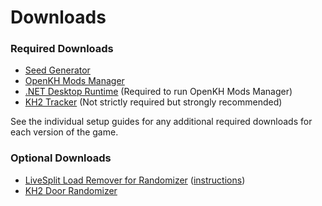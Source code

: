 # Downloads

### Required Downloads

* [Seed Generator](https://github.com/tommadness/KH2Randomizer/releases/latest/download/KH2.Randomizer.exe)
* [OpenKH Mods Manager](https://github.com/aliosgaming/OpenKh/releases/latest/download/OpenKH.Mod.Manager.zip)
* [.NET Desktop Runtime](https://dotnet.microsoft.com/en-us/download/dotnet/thank-you/runtime-desktop-6.0.25-windows-x64-installer)
  (Required to run OpenKH Mods Manager)
* [KH2 Tracker](https://github.com/Dee-Ayy/KH2Tracker/releases/latest/download/KhTracker.exe) (Not strictly required but
  strongly recommended)
 
See the individual setup guides for any additional required downloads for each version of the game.

### Optional Downloads

* [LiveSplit Load Remover for Randomizer](https://github.com/aliosgaming/KH2FM_Load_Remover-FOR-RANDOMIZER/releases)
  ([instructions](https://github.com/aliosgaming/KH2FM_Load_Remover-FOR-RANDOMIZER/blob/main/README.md))
* [KH2 Door Randomizer](https://github.com/MainMemory/KH2DoorRando/releases/latest)
